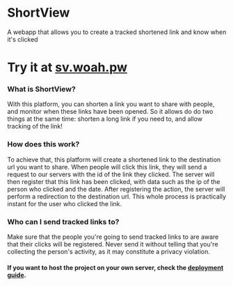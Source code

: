 # ShortView

A webapp that allows you to create a tracked shortened link and know when it's clicked

# **Try it at [sv.woah.pw](https://sv.woah.pw)**

### What is ShortView?

With this platform, you can shorten a link you want to share with people, and monitor when these links have been opened.
So it allows do do two things at the same time: shorten a long link if you need to, and allow tracking of the link!

### How does this work?

To achieve that, this platform will create a shortened link to the destination url you want to share.
When people will click this link, they will send a request to our servers with the id of the link they clicked.
The server will then register that this link has been clicked, with data such as the ip of the person who clicked and the date.
After registering the action, the server will perform a redirection to the destination url.
This whole process is practically instant for the user who clicked the link.

### Who can I send tracked links to?

Make sure that the people you're going to send tracked links to are aware that their clicks will be registered.
Never send it without telling that you're collecting the person's activity, as it may constitute a privacy violation.


#### If you want to host the project on your own server, check the [deployment guide](DEPLOYMENT.md).
